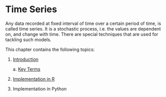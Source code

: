 # Time Series

Any data recorded at fixed interval of time over a certain period of time, is called time series. It is a stochastic process, i.e. the values are dependent on, and change with time. There are special techniques that are used for tackling such models.

This chapter contains the following topics:

1. [Introduction](./01-Introduction.md)

    a. [Key Terms](https://github.com/purnesh/machine-learning/blob/master/11-TimeSeries/01-Introduction.md#key-terms)
2. [Implementation in R](./01-TimeSeriesInR.md)
3. Implementation in Python
